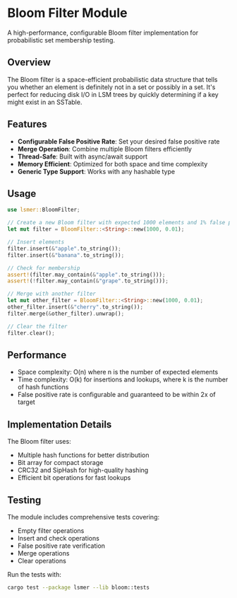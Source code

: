 # Bloom Filter Module

A high-performance, configurable Bloom filter implementation for probabilistic set
membership testing.

## Overview

The Bloom filter is a space-efficient probabilistic data structure that tells you
whether an element is definitely not in a set or possibly in a set. It's perfect for
reducing disk I/O in LSM trees by quickly determining if a key might exist in an SSTable.

## Features

- **Configurable False Positive Rate**: Set your desired false positive rate
- **Merge Operation**: Combine multiple Bloom filters efficiently
- **Thread-Safe**: Built with async/await support
- **Memory Efficient**: Optimized for both space and time complexity
- **Generic Type Support**: Works with any hashable type

## Usage

```rust
use lsmer::BloomFilter;

// Create a new Bloom filter with expected 1000 elements and 1% false positive rate
let mut filter = BloomFilter::<String>::new(1000, 0.01);

// Insert elements
filter.insert(&"apple".to_string());
filter.insert(&"banana".to_string());

// Check for membership
assert!(filter.may_contain(&"apple".to_string()));
assert!(!filter.may_contain(&"grape".to_string()));

// Merge with another filter
let mut other_filter = BloomFilter::<String>::new(1000, 0.01);
other_filter.insert(&"cherry".to_string());
filter.merge(&other_filter).unwrap();

// Clear the filter
filter.clear();
```

## Performance

- Space complexity: O(n) where n is the number of expected elements
- Time complexity: O(k) for insertions and lookups, where k is the number of
  hash functions
- False positive rate is configurable and guaranteed to be within 2x of target

## Implementation Details

The Bloom filter uses:

- Multiple hash functions for better distribution
- Bit array for compact storage
- CRC32 and SipHash for high-quality hashing
- Efficient bit operations for fast lookups

## Testing

The module includes comprehensive tests covering:

- Empty filter operations
- Insert and check operations
- False positive rate verification
- Merge operations
- Clear operations

Run the tests with:

```bash
cargo test --package lsmer --lib bloom::tests
```
